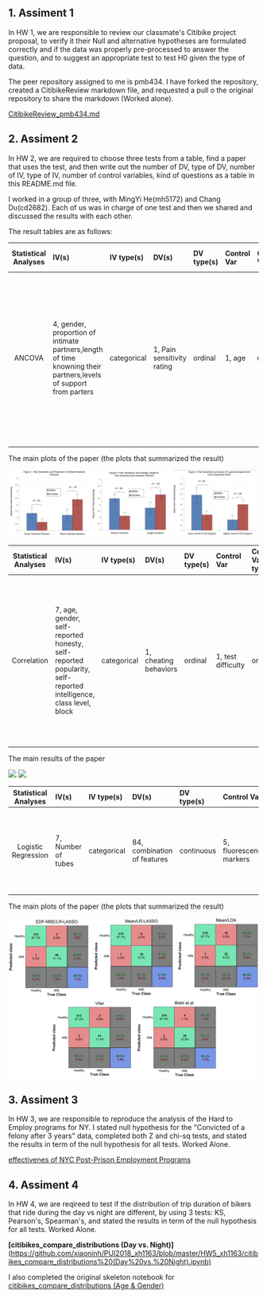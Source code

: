 ## 1. Assiment 1 


In HW 1, we are responsible to review our classmate's Citibike project proposal, to verify it their Null and alternative hypotheses are formulated correctly and if the data was properly pre-processed to answer the question, and to suggest an appropriate test to test H0 given the type of data.

The peer repository assigned to me is pmb434. I have forked the repository, created a CitibikeReview markdown file, and requested a pull o the original repository to share the markdown (Worked alone).

[CitibikeReview_pmb434.md](https://github.com/xiaoninh/PUI2018_pmb434/blob/master/HW4_pmb434/CitibikeReview_pmb434.md) 



## 2. Assiment 2

In HW 2, we are required to choose three tests from a table, find a paper that uses the test,  and then write out the number of DV, type of DV, number of IV, type of IV, number of control variables, kind of questions as a table in this README.md file.

I worked in a group of three, with MingYi He(mh5172) and Chang Du(cd2682). Each of us was in charge of one test and then we shared and discussed the results with each other. 

The result tables are as follows: 


| **Statistical Analyses**	|  **IV(s)**  |  **IV type(s)** |  **DV(s)**  |  **DV type(s)**  |  **Control Var** | **Control Var type**  | **Question to be answered** | **_H0_** | **alpha** | **link to paper**| 
|:----------:|:----------|:------------|:-------------|:-------------|:------------|:------------- |:------------------|:----:|:-------:|:-------|
ANCOVA	| 4, gender, proportion of intimate partners,length of time knowning their partners,levels of support from parters  |  categorical  | 1, Pain sensitivity rating| ordinal | 1, age | continuous | 	how individuals’ social networks moderate the association between biological sex and experimental pain sensitivity. | Difference between F_pain and M_pain ( when more partners, longer relationship and higher support) = Difference between F_pain and M_pain(when fewer partners, shorter relationship and lower support)  | 0.05 | [Sex Differences in How Social Networks and Relationship Quality Influence Experimental Pain Sensitivity](https://journals.plos.org/plosone/article?id=10.1371/journal.pone.0078663) |
  |||||||||
  
  
The main plots of the paper (the plots that summarized the result)
  
![main plot](Plots.png)


| **Statistical Analyses**	|  **IV(s)**  |  **IV type(s)** |  **DV(s)**  |  **DV type(s)**  |  **Control Var** | **Control Var type**  | **Question to be answered** | **_H0_** | **alpha** | **link to paper**| 
|:----------:|:----------|:------------|:-------------|:-------------|:------------|:------------- |:------------------|:----:|:-------:|:-------|
Correlation | 7, age, gender, self-reported honesty, self-reported popularity, self-reported intelligence, class level, block | categorical | 1, cheating behaviors | ordinal | 1, test difficulty | ordinal | How strongly and in what direction are demographics (age, gender), self-perception(self-reported honesty, self-reported popularity, self-reported intelligence), environmental factors(class level, block) related with cheating behavior. | Depends on which IV is tested: take gender for example: (women's score of experimental group/ women's score of control group) > (men's score of experimental group/ men's score of control group) | 0.05 | [Behavioral correlates of cheating: Environmental specificity and reward expectation](https://journals.plos.org/plosone/article?id=10.1371/journal.pone.0186054) |

The main results of the paper

![](https://github.com/xiaoninh/PUI2018_xh1163/blob/master/HW5_xh1163/HW5_2_1.png)
![](https://github.com/xiaoninh/PUI2018_xh1163/blob/master/HW5_xh1163/HW5_2_2.png)


| **Statistical Analyses**  |  **IV(s)**  |  **IV type(s)** |  **DV(s)**  |  **DV type(s)**  |  **Control Var** | **Control Var type**  | **Question to be answered** | **_H0_** | **alpha** | **link to paper**| 
|:----------:|:----------|:------------|:-------------|:-------------|:------------|:------------- |:------------------|:----:|:-------:|:-------|
Logistic Regression | 7, Number of tubes | categorical | 84, combination of features | continuous | 5, fluorescence markers | categorical | How flow cytometry measurements from a single patient and gives a confidence score of the patient being AML-positive.| patient being AML-positive | 0.05 | [Leukemia Prediction Using Sparse Logistic Regression](https://journals.plos.org/plosone/article?id=10.1371/journal.pone.0072932)

The main plots of the paper (the plots that summarized the result)
  
![main plot](logistic.png)



## 3. Assiment 3

In HW 3, we are responsible to reproduce the analysis of the Hard to Employ programs for NY. I stated null hypothesis for the "Convicted of a felony after 3 years" data, completed both Z and chi-sq tests, and stated the results in term of the null hypothesis for all tests. Worked Alone. 

[effectivenes of NYC Post-Prison Employment Programs](https://github.com/xiaoninh/PUI2018_xh1163/blob/master/HW5_xh1163/effectivenes%20of%20NYC%20Post-Prison%20Employment%20Programs.ipynb) 

## 4. Assiment 4

In HW 4, we are reqireed to test if the distribution of trip duration of bikers that ride during the day vs night are different, by using 3 tests: KS, Pearson's, Spearman's, and stated the results in term of the null hypothesis for all tests.
Worked Alone. 

**[citibikes_compare_distributions (Day vs. Night)]**(https://github.com/xiaoninh/PUI2018_xh1163/blob/master/HW5_xh1163/citibikes_compare_distributions%20(Day%20vs.%20Night).ipynb) 

I also completed the original skeleton notebook for [citibikes_compare_distributions (Age & Gender)](https://github.com/xiaoninh/PUI2018_xh1163/blob/master/HW5_xh1163/citibikes_compare_distributions%20%20(Age%20%26%20Gender)_%20finished%20origin%20notebook.ipynb)
